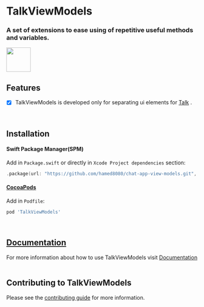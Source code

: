 # TalkViewModels
### A set of extensions to ease using of repetitive useful methods and variables.
<img src="https://github.com/hamed8080/chat-app-view-models/raw/main/images/icon.png"  width="64" height="64">
<br />

## Features

- [x] TalkViewModels is developed only for separating ui elements for [Talk](https://github.com/hamed8080/chat-application) .
<br/>

## Installation

#### Swift Package Manager(SPM) 

Add in `Package.swift` or directly in `Xcode Project dependencies` section:

```swift
.package(url: "https://github.com/hamed8080/chat-app-view-models.git", .upToNextMinor(from: "1.0.0")),
```

#### [CocoaPods](https://cocoapods.org) 

Add in `Podfile`:

```ruby
pod 'TalkViewModels'
```
<br/>

## [Documentation](https://hamed8080.gitlab.io/additive/documentation/chat-app-view-models/)
For more information about how to use TalkViewModels visit [Documentation](https://hamed8080.gitlab.io/additive/documentation/chat-app-view-models/) 
<br/>
<br/>

## Contributing to TalkViewModels
Please see the [contributing guide](/CONTRIBUTING.md) for more information.

<!-- Copyright (c) 2021-2022 Apple Inc and the Swift Project authors. All Rights Reserved. -->
